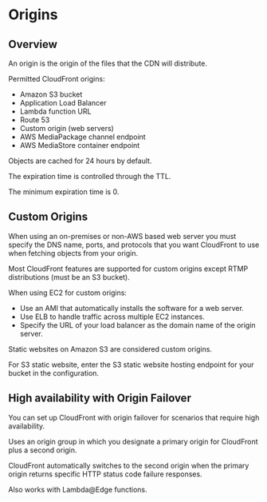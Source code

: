 # Origins

## Overview

An origin is the origin of the files that the CDN will distribute.

Permitted CloudFront origins:
- Amazon S3 bucket
- Application Load Balancer
- Lambda function URL
- Route 53
- Custom origin (web servers)
- AWS MediaPackage channel endpoint
- AWS MediaStore container endpoint

Objects are cached for 24 hours by default.

The expiration time is controlled through the TTL.

The minimum expiration time is 0.


## Custom Origins

When using an on-premises or non-AWS based web server you must specify the DNS name, ports, and protocols that you want CloudFront to use when fetching objects from your origin.

Most CloudFront features are supported for custom origins except RTMP distributions (must be an S3 bucket).

When using EC2 for custom origins:
- Use an AMI that automatically installs the software for a web server.
- Use ELB to handle traffic across multiple EC2 instances.
- Specify the URL of your load balancer as the domain name of the origin server.

Static websites on Amazon S3 are considered custom origins.

For S3 static website, enter the S3 static website hosting endpoint for your bucket in the configuration.


## High availability with Origin Failover

You can set up CloudFront with origin failover for scenarios that require high availability.

Uses an origin group in which you designate a primary origin for CloudFront plus a second origin.

CloudFront automatically switches to the second origin when the primary origin returns specific HTTP status code failure responses.

Also works with Lambda@Edge functions.
